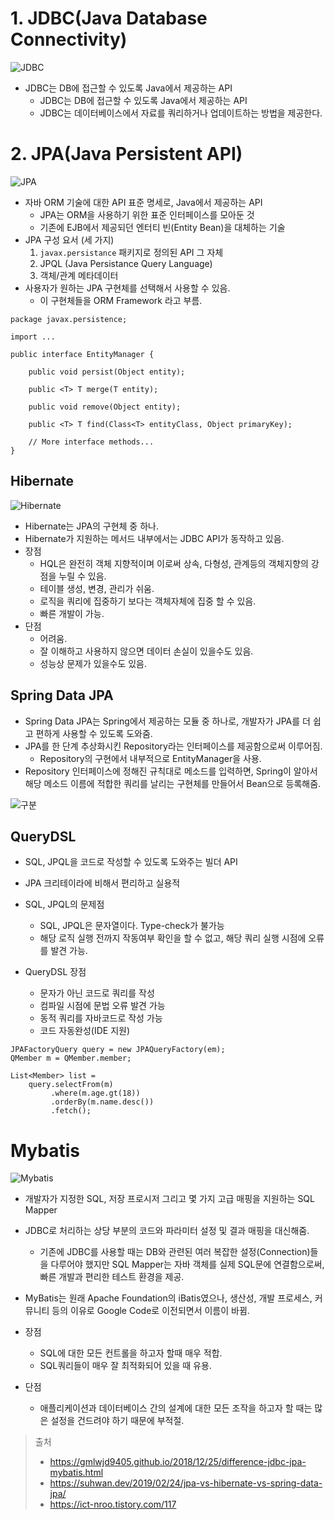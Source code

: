 # 1. JDBC(Java Database Connectivity)

![JDBC](https://gmlwjd9405.github.io/images/spring-framework/spring-jdbc-architecture.png)

- JDBC는 DB에 접근할 수 있도록 Java에서 제공하는 API
  - JDBC는 DB에 접근할 수 있도록 Java에서 제공하는 API
  - JDBC는 데이터베이스에서 자료를 쿼리하거나 업데이트하는 방법을 제공한다.

# 2. JPA(Java Persistent API)

![JPA](https://gmlwjd9405.github.io/images/spring-framework/spring-jpa-architecture.png)

- 자바 ORM 기술에 대한 API 표준 명세로, Java에서 제공하는 API
  - JPA는 ORM을 사용하기 위한 표준 인터페이스를 모아둔 것
  - 기존에 EJB에서 제공되던 엔터티 빈(Entity Bean)을 대체하는 기술
- JPA 구성 요서 (세 가지)
  1. `javax.persistance` 패키지로 정의된 API 그 자체
  2. JPQL (Java Persistance Query Language)
  3. 객체/관계 메타데이터
- 사용자가 원하는 JPA 구현체를 선택해서 사용할 수 있음.
  - 이 구현체들을 ORM Framework 라고 부름.

```
package javax.persistence;

import ...

public interface EntityManager {

    public void persist(Object entity);

    public <T> T merge(T entity);

    public void remove(Object entity);

    public <T> T find(Class<T> entityClass, Object primaryKey);

    // More interface methods...
}
```

## Hibernate

![Hibernate](https://gmlwjd9405.github.io/images/spring-framework/spring-hibernate-architecture.png)

- Hibernate는 JPA의 구현체 중 하나.
- Hibernate가 지원하는 메서드 내부에서는 JDBC API가 동작하고 있음.
- 장점
  - HQL은 완전히 객체 지향적이며 이로써 상속, 다형성, 관계등의 객체지향의 강점을 누릴 수 있음.
  - 테이블 생성, 변경, 관리가 쉬움.
  - 로직을 쿼리에 집중하기 보다는 객체자체에 집중 할 수 있음.
  - 빠른 개발이 가능.
- 단점
  - 어려움.
  - 잘 이해하고 사용하지 않으면 데이터 손실이 있을수도 있음.
  - 성능상 문제가 있을수도 있음.

## Spring Data JPA

- Spring Data JPA는 Spring에서 제공하는 모듈 중 하나로, 개발자가 JPA를 더 쉽고 편하게 사용할 수 있도록 도와줌.
- JPA를 한 단계 추상화시킨 Repository라는 인터페이스를 제공함으로써 이루어짐.
  - Repository의 구현에서 내부적으로 EntityManager을 사용.
- Repository 인터페이스에 정해진 규칙대로 메소드를 입력하면, Spring이 알아서 해당 메소드 이름에 적합한 쿼리를 날리는 구현체를 만들어서 Bean으로 등록해줌.

![구분](https://suhwan.dev/images/jpa_hibernate_repository/overall_design.png)

## QueryDSL

- SQL, JPQL을 코드로 작성할 수 있도록 도와주는 빌더 API
- JPA 크리테이라에 비해서 편리하고 실용적
- SQL, JPQL의 문제점

  - SQL, JPQL은 문자열이다. Type-check가 불가능
  - 해당 로직 실행 전까지 작동여부 확인을 할 수 없고, 해당 쿼리 실행 시점에 오류를 발견 가능.

- QueryDSL 장점
  - 문자가 아닌 코드로 쿼리를 작성
  - 컴파일 시점에 문법 오류 발견 가능
  - 동적 쿼리를 자바코드로 작성 가능
  - 코드 자동완성(IDE 지원)

```
JPAFactoryQuery query = new JPAQueryFactory(em);
QMember m = QMember.member;
​
List<Member> list =
    query.selectFrom(m)
         .where(m.age.gt(18))
         .orderBy(m.name.desc())
         .fetch();

```

# Mybatis

![Mybatis](https://gmlwjd9405.github.io/images/spring-framework/spring-mybatis-architecture.png)

- 개발자가 지정한 SQL, 저장 프로시저 그리고 몇 가지 고급 매핑을 지원하는 SQL Mapper
- JDBC로 처리하는 상당 부분의 코드와 파라미터 설정 및 결과 매핑을 대신해줌.
  - 기존에 JDBC를 사용할 때는 DB와 관련된 여러 복잡한 설정(Connection)들을 다루어야 했지만 SQL Mapper는 자바 객체를 실제 SQL문에 연결함으로써, 빠른 개발과 편리한 테스트 환경을 제공.
- MyBatis는 원래 Apache Foundation의 iBatis였으나, 생산성, 개발 프로세스, 커뮤니티 등의 이유로 Google Code로 이전되면서 이름이 바뀜.
- 장점
  - SQL에 대한 모든 컨트롤을 하고자 할때 매우 적합.
  - SQL쿼리들이 매우 잘 최적화되어 있을 때 유용.
- 단점

  - 애플리케이션과 데이터베이스 간의 설계에 대한 모든 조작을 하고자 할 때는 많은 설정을 건드려야 하기 때문에 부적절.

> 출처
>
> - https://gmlwjd9405.github.io/2018/12/25/difference-jdbc-jpa-mybatis.html
> - https://suhwan.dev/2019/02/24/jpa-vs-hibernate-vs-spring-data-jpa/
> - https://ict-nroo.tistory.com/117
